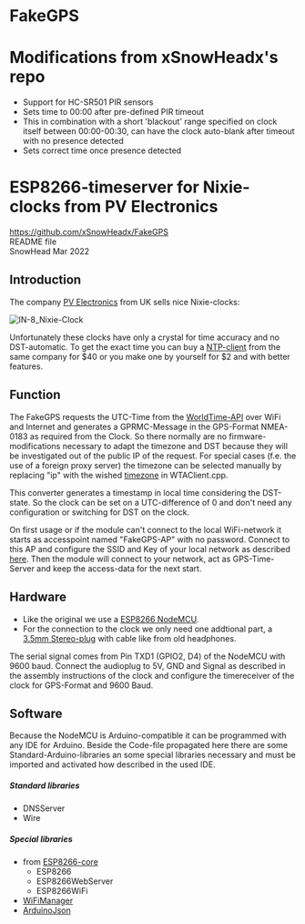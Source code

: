 # FakeGPS
# Modifications from xSnowHeadx's repo
- Support for HC-SR501 PIR sensors
- Sets time to 00:00 after pre-defined PIR timeout
- This in combination with a short 'blackout' range specified on clock itself between 00:00-00:30, can have the clock auto-blank after timeout with no presence detected
- Sets correct time once presence detected

# ESP8266-timeserver for Nixie-clocks from PV Electronics
https://github.com/xSnowHeadx/FakeGPS  
README file  
SnowHead Mar 2022  

## Introduction
The company [PV Electronics](https://www.pvelectronics.co.uk) from UK sells nice Nixie-clocks:

![IN-8_Nixie-Clock](pictures/IN-8_Nixie-Clock.png)

Unfortunately these clocks have only a crystal for time accuracy and no DST-automatic. To get the exact time you can buy a [NTP-client](https://www.pvelectronics.co.uk/index.php?main_page=product_info&cPath=10&products_id=188) from the same company for $40 or you make one by yourself for $2 and with better features. 
## Function
The FakeGPS requests the UTC-Time from the [WorldTime-API](http://worldtimeapi.org) over WiFi and Internet and generates a GPRMC-Message in the GPS-Format NMEA-0183 as required from the Clock.
So there normally are no firmware-modifications necessary to adapt the timezone and DST because they will be investigated out of the public IP of the request. For special cases (f.e. the use of a foreign proxy server) the timezone can be selected manually by replacing "ip" with the wished [timezone](http://worldtimeapi.org/timezone) in WTAClient.cpp. 

This converter generates a timestamp in local time considering the DST-state. So the clock can be set on a UTC-difference of 0 and don't need any configuration or switching for DST on the clock.

On first usage or if the module can't connect to the local WiFi-network it starts as accesspoint named "FakeGPS-AP" with no password. Connect to this AP and configure the SSID and Key of your local network as described [here](https://github.com/tzapu/WiFiManager). Then the module will connect to your network, act as GPS-Time-Server and keep the access-data for the next start.
## Hardware
* Like the original we use a [ESP8266 NodeMCU](https://www.aliexpress.com/item/1PCS-ESP8266-NodeMCU-V3-Lua-WIFI-module-memory-32M-Flash-USB-serial-CH340G/32820380705.html). 
* For the connection to the clock we only need one addtional part, a [3.5mm Stereo-plug](https://www.aliexpress.com/item/H143-3-5-pairs-of-3-5-channel-stereo-audio-plug-plug/32691597552.html) with cable like from old headphones.

The serial signal comes from Pin TXD1 (GPIO2, D4) of the NodeMCU with 9600 baud. Connect the audioplug to 5V, GND and Signal as described in the assembly instructions of the clock and configure the timereceiver of the clock for GPS-Format and 9600 Baud.
 
## Software
Because the NodeMCU is Arduino-compatible it can be programmed with any IDE for Arduino. Beside the Code-file propagated here there are some Standard-Arduino-libraries an some special libraries necessary and must be imported and activated how described in the used IDE.
##### Standard libraries
* DNSServer
* Wire
##### Special libraries
* from [ESP8266-core](https://github.com/esp8266/Arduino)
	* ESP8266
	* ESP8266WebServer
	* ESP8266WiFi
* [WiFiManager](https://github.com/tzapu/WiFiManager)
* [ArduinoJson](https://www.arduinolibraries.info/libraries/arduino-json)

